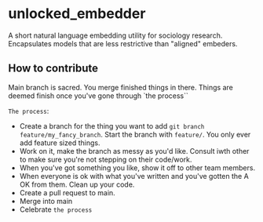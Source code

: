 # unlocked_embedder
A short natural language embedding utility for sociology research. Encapsulates models that are  less restrictive than "aligned" embeders.




## How to contribute


Main branch is sacred. You merge finished things in there. Things are deemed finish once you've gone through `the process``

`The process`:   

- Create a branch for the thing you want to add `git branch feature/my_fancy_branch`. Start the branch with `feature/`. You only ever add feature sized things.   
- Work on it, make the branch as messy as you'd like. Consult iwth other to make sure you're not stepping on their code/work.   
- When you've got something you like, show it off to other team members. 
- When everyone is ok with what you've written and you've gotten the A OK from them. Clean up your code.  
- Create a pull request to main. 
- Merge into main
- Celebrate `the process`